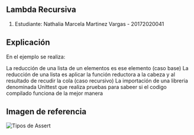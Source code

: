 ## Lambda Recursiva
1) Estudiante: Nathalia Marcela Martinez Vargas - 20172020041

## Explicación

En el ejemplo se realiza:

La reducción de una lista de un elementos es ese elemento (caso base)
La reducción de una lista es aplicar la función reductora a la cabeza y al resultado de recudir la cola (caso recursivo)
La importación de una libreria denominada Unittest que realiza pruebas para sabeer si el codigo compilado funciona de la mejor manera

## Imagen de referencia
![Tipos de Assert]()
